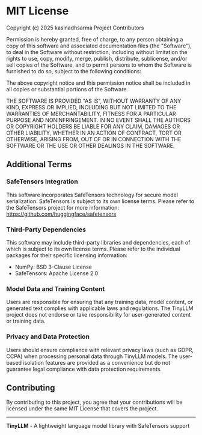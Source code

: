 # MIT License

Copyright (c) 2025 kasinadhsarma Project Contributors

Permission is hereby granted, free of charge, to any person obtaining a copy
of this software and associated documentation files (the "Software"), to deal
in the Software without restriction, including without limitation the rights
to use, copy, modify, merge, publish, distribute, sublicense, and/or sell
copies of the Software, and to permit persons to whom the Software is
furnished to do so, subject to the following conditions:

The above copyright notice and this permission notice shall be included in all
copies or substantial portions of the Software.

THE SOFTWARE IS PROVIDED "AS IS", WITHOUT WARRANTY OF ANY KIND, EXPRESS OR
IMPLIED, INCLUDING BUT NOT LIMITED TO THE WARRANTIES OF MERCHANTABILITY,
FITNESS FOR A PARTICULAR PURPOSE AND NONINFRINGEMENT. IN NO EVENT SHALL THE
AUTHORS OR COPYRIGHT HOLDERS BE LIABLE FOR ANY CLAIM, DAMAGES OR OTHER
LIABILITY, WHETHER IN AN ACTION OF CONTRACT, TORT OR OTHERWISE, ARISING FROM,
OUT OF OR IN CONNECTION WITH THE SOFTWARE OR THE USE OR OTHER DEALINGS IN THE
SOFTWARE.

## Additional Terms

### SafeTensors Integration
This software incorporates SafeTensors technology for secure model serialization.
SafeTensors is subject to its own license terms. Please refer to the SafeTensors
project for more information: https://github.com/huggingface/safetensors

### Third-Party Dependencies
This software may include third-party libraries and dependencies, each of which
is subject to its own license terms. Please refer to the individual packages
for their specific licensing information:

- NumPy: BSD 3-Clause License
- SafeTensors: Apache License 2.0

### Model Data and Training Content
Users are responsible for ensuring that any training data, model content, or
generated text complies with applicable laws and regulations. The TinyLLM
project does not endorse or take responsibility for user-generated content
or training data.

### Privacy and Data Protection
Users should ensure compliance with relevant privacy laws (such as GDPR, CCPA)
when processing personal data through TinyLLM models. The user-based isolation
features are provided as a convenience but do not guarantee legal compliance
with data protection requirements.

## Contributing
By contributing to this project, you agree that your contributions will be
licensed under the same MIT License that covers the project.

---

**TinyLLM** - A lightweight language model library with SafeTensors support
